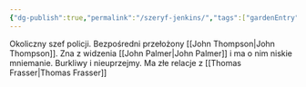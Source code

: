 ```yaml
---
{"dg-publish":true,"permalink":"/szeryf-jenkins/","tags":["gardenEntry"]}
---
```





Okoliczny szef policji. Bezpośredni przełożony [[John Thompson\|John Thompson]]. Zna z widzenia [[John Palmer\|John Palmer]] i ma o nim niskie mniemanie. Burkliwy i nieuprzejmy. Ma złe relacje z [[Thomas Frasser\|Thomas Frasser]]